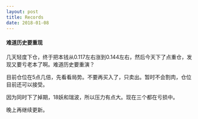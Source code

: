 ```yaml
---
layout: post
title: Records
date: 2018-01-08
---
```



#### 难道历史要重现

几天轻度下仓，终于把本钱从0.117左右涨到0.144左右，然后今天下了点重仓，发现又要亏老本了啊。难道历史要重演？

目前仓位在5点几倍，先看看局势。不要再买入了，只卖出。暂时不会割肉，仓位目前还可以接受。

因为同时下了掉期，18妖和瑞波，所以压力有点大。现在三个都在亏损中。

晚上再继续更新。





